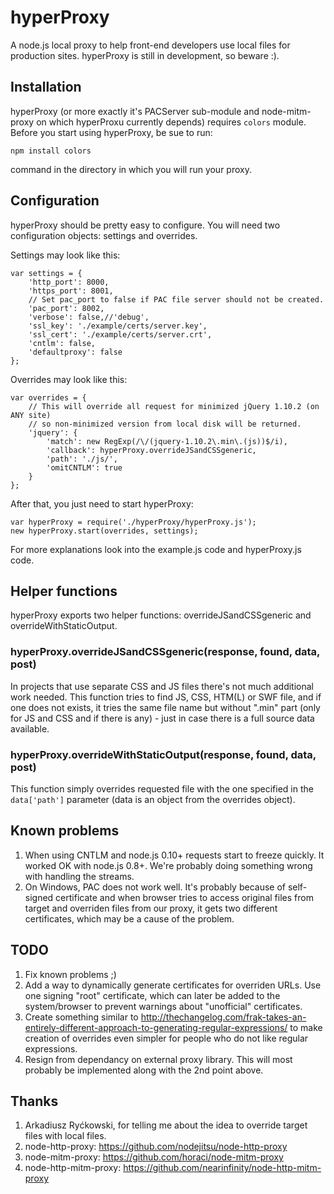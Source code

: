 hyperProxy
==========

A node.js local proxy to help front-end developers use local files for production sites.
hyperProxy is still in development, so beware :).


## Installation

hyperProxy (or more exactly it's PACServer sub-module and node-mitm-proxy on which hyperProxu currently depends) requires `colors` module.
Before you start using hyperProxy, be sue to run:

`npm install colors`

command in the directory in which you will run your proxy.

## Configuration

hyperProxy should be pretty easy to configure. You will need two configuration objects: settings and overrides.

Settings may look like this:

```
var settings = {
	'http_port': 8000,
	'https_port': 8001,
	// Set pac_port to false if PAC file server should not be created.
	'pac_port': 8002,
	'verbose': false,//'debug',
	'ssl_key': './example/certs/server.key',
	'ssl_cert': './example/certs/server.crt',
	'cntlm': false,
	'defaultproxy': false
};
```

Overrides may look like this:

```
var overrides = {
	// This will override all request for minimized jQuery 1.10.2 (on ANY site)
	// so non-minimized version from local disk will be returned.
	'jquery': {
		'match': new RegExp(/\/(jquery-1.10.2\.min\.(js))$/i),
		'callback': hyperProxy.overrideJSandCSSgeneric,
		'path': './js/',
		'omitCNTLM': true
	}
};
```

After that, you just need to start hyperProxy:

```
var hyperProxy = require('./hyperProxy/hyperProxy.js');
new hyperProxy.start(overrides, settings);
```

For more explanations look into the example.js code and hyperProxy.js code.

## Helper functions

hyperProxy exports two helper functions: overrideJSandCSSgeneric and overrideWithStaticOutput.

### hyperProxy.overrideJSandCSSgeneric(response, found, data, post)

In projects that use separate CSS and JS files there's not much additional work needed.
This function tries to find JS, CSS, HTM(L) or SWF file, and if one does not exists, it tries the same file name but without ".min"
part (only for JS and CSS and if there is any) - just in case there is a full source data available.

### hyperProxy.overrideWithStaticOutput(response, found, data, post)

This function simply overrides requested file with the one specified in the `data['path']` parameter (data is an object from the overrides object).


## Known problems

1. When using CNTLM and node.js 0.10+ requests start to freeze quickly. It worked OK with node.js 0.8+.
   We're probably doing something wrong with handling the streams.
2. On Windows, PAC does not work well. It's probably because of self-signed certificate and when browser tries to access original
   files from target and overriden files from our proxy, it gets two different certificates, which may be a cause of the problem.


## TODO

1. Fix known problems ;)
2. Add a way to dynamically generate certificates for overriden URLs. Use one signing "root" certificate, which can later be added
   to the system/browser to prevent warnings about "unofficial" certificates.
3. Create something similar to http://thechangelog.com/frak-takes-an-entirely-different-approach-to-generating-regular-expressions/
   to make creation of overrides even simpler for people who do not like regular expressions.
4. Resign from dependancy on external proxy library. This will most probably be implemented along with the 2nd point above.

## Thanks

1. Arkadiusz Ryćkowski, for telling me about the idea to override target files with local files.
2. node-http-proxy: https://github.com/nodejitsu/node-http-proxy
3. node-mitm-proxy: https://github.com/horaci/node-mitm-proxy
4. node-http-mitm-proxy: https://github.com/nearinfinity/node-http-mitm-proxy